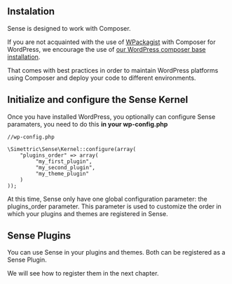 ## Instalation

Sense is designed to work with Composer. 

If you are not acquainted with the use of [WPackagist](https://wpackagist.org/) with Composer for WordPress, we encourage the use of [our WordPress composer base installation](https://github.com/Simettric/wordpress-composer-installation).

That comes with best practices in order to maintain WordPress platforms using Composer and deploy your code to different environments.

    
## Initialize and configure the Sense Kernel

Once you have installed WordPress, you optionally can configure Sense paramaters, you need to do this **in your wp-config.php**

    //wp-config.php
     
    \Simettric\Sense\Kernel::configure(array(
        "plugins_order" => array(
             "my_first_plugin", 
             "my_second_plugin", 
             "my_theme_plugin"
        )
    ));
     

At this time, Sense only have one global configuration parameter: the plugins_order parameter.
This parameter is used to customize the order in which your plugins and themes are registered in Sense.


## Sense Plugins

You can use Sense in your plugins and themes. Both can be registered as a Sense Plugin.

We will see how to register them in the next chapter.